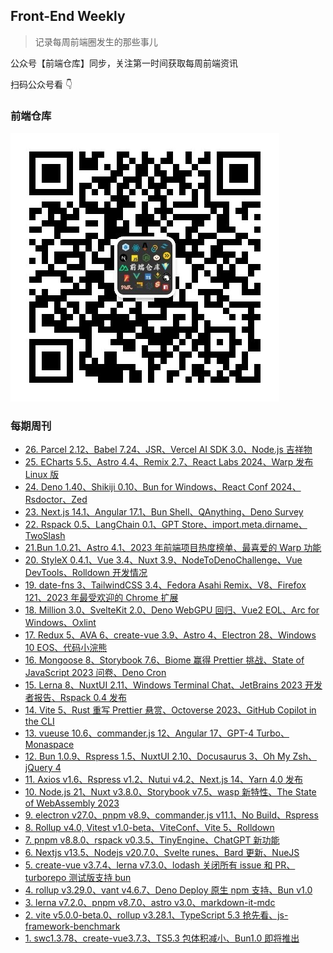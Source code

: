 ## Front-End Weekly

> 记录每周前端圈发生的那些事儿

公众号【前端仓库】同步，关注第一时间获取每周前端资讯

扫码公众号看 👇

### 前端仓库

![前端仓库](./assets/gzh.jpg)

### 每期周刊

- [26. Parcel 2.12、Babel 7.24、JSR、Vercel AI SDK 3.0、Node.js 吉祥物](https://github.com/hezizi/front-end-weekly/blob/main/src/2024-03-03.md)
- [25. ECharts 5.5、Astro 4.4、Remix 2.7、React Labs 2024、Warp 发布 Linux 版](https://github.com/hezizi/front-end-weekly/blob/main/src/2024-02-25.md)
- [24. Deno 1.40、Shikiji 0.10、Bun for Windows、React Conf 2024、Rsdoctor、Zed](https://github.com/hezizi/front-end-weekly/blob/main/src/2024-01-28.md)
- [23. Next.js 14.1、Angular 17.1、Bun Shell、QAnything、Deno Survey](https://github.com/hezizi/front-end-weekly/blob/main/src/2024-01-21.md)
- [22. Rspack 0.5、LangChain 0.1、GPT Store、import.meta.dirname、TwoSlash](https://github.com/hezizi/front-end-weekly/blob/main/src/2024-01-14.md)
- [21.Bun 1.0.21、Astro 4.1、2023 年前端项目热度榜单、最喜爱的 Warp 功能](https://github.com/hezizi/front-end-weekly/blob/main/src/2024-01-07.md)
- [20. StyleX 0.4.1、Vue 3.4、Nuxt 3.9、NodeToDenoChallenge、Vue DevTools、Rolldown 开发情况](https://github.com/hezizi/front-end-weekly/blob/main/src/2023-12-31.md)
- [19. date-fns 3、TailwindCSS 3.4、Fedora Asahi Remix、V8、Firefox 121、2023 年最受欢迎的 Chrome 扩展](https://github.com/hezizi/front-end-weekly/blob/main/src/2023-12-24.md)
- [18. Million 3.0、SvelteKit 2.0、Deno WebGPU 回归、Vue2 EOL、Arc for Windows、Oxlint](https://github.com/hezizi/front-end-weekly/blob/main/src/2023-12-17.md)
- [17. Redux 5、AVA 6、create-vue 3.9、Astro 4、Electron 28、Windows 10 EOS、代码小浣熊](https://github.com/hezizi/front-end-weekly/blob/main/src/2023-12-10.md)
- [16. Mongoose 8、Storybook 7.6、Biome 赢得 Prettier 挑战、State of JavaScript 2023 问卷、Deno Cron](https://github.com/hezizi/front-end-weekly/blob/main/src/2023-12-03.md)
- [15. Lerna 8、NuxtUI 2.11、Windows Terminal Chat、JetBrains 2023 开发者报告、Rspack 0.4 发布](https://github.com/hezizi/front-end-weekly/blob/main/src/2023-11-26.md)
- [14. Vite 5、Rust 重写 Prettier 悬赏、Octoverse 2023、GitHub Copilot in the CLI](https://github.com/hezizi/front-end-weekly/blob/main/src/2023-11-19.md)
- [13. vueuse 10.6、commander.js 12、Angular 17、GPT-4 Turbo、Monaspace](https://github.com/hezizi/front-end-weekly/blob/main/src/2023-11-12.md)
- [12. Bun 1.0.9、Rspress 1.5、NuxtUI 2.10、Docusaurus 3、Oh My Zsh、jQuery 4](https://github.com/hezizi/front-end-weekly/blob/main/src/2023-11-05.md)
- [11. Axios v1.6、Rspress v1.2、Nutui v4.2、Next.js 14、Yarn 4.0 发布](https://github.com/hezizi/front-end-weekly/blob/main/src/2023-10-29.md)
- [10. Node.js 21、Nuxt v3.8.0、Storybook v7.5、wasp 新特性、The State of WebAssembly 2023](https://github.com/hezizi/front-end-weekly/blob/main/src/2023-10-22.md)
- [9. electron v27.0、pnpm v8.9、commander.js v11.1、No Build、Rspress](https://github.com/hezizi/front-end-weekly/blob/main/src/2023-10-13.md)
- [8. Rollup v4.0, Vitest v1.0-beta、ViteConf、Vite 5、Rolldown](https://github.com/hezizi/front-end-weekly/blob/main/src/2023-10-06.md)
- [7. pnpm v8.8.0、rspack v0.3.5、TinyEngine、ChatGPT 新功能](https://github.com/hezizi/front-end-weekly/blob/main/src/2023-09-28.md)
- [6. Nextjs v13.5、Nodejs v20.7.0、Svelte runes、Bard 更新、NueJS](https://github.com/hezizi/front-end-weekly/blob/main/src/2023-09-22.md)
- [5. create-vue v3.7.4、lerna v7.3.0、lodash 关闭所有 issue 和 PR、turborepo 测试版支持 bun](https://github.com/hezizi/front-end-weekly/blob/main/src/2023-09-17.md)
- [4. rollup v3.29.0、vant v4.6.7、Deno Deploy 原生 npm 支持、Bun v1.0](https://github.com/hezizi/front-end-weekly/blob/main/src/2023-09-08.md)
- [3. lerna v7.2.0、pnpm v8.7.0、astro v3.0、markdown-it-mdc](https://github.com/hezizi/front-end-weekly/blob/main/src/2023-09-02.md)
- [2. vite v5.0.0-beta.0、rollup v3.28.1、TypeScript 5.3 抢先看、js-framework-benchmark](https://github.com/hezizi/front-end-weekly/blob/main/src/2023-08-25.md)
- [1. swc1.3.78、create-vue3.7.3、TS5.3 包体积减小、Bun1.0 即将推出](https://github.com/hezizi/front-end-weekly/blob/main/src/2023-08-20.md)
